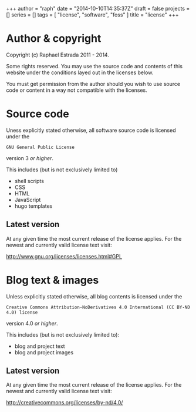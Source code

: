+++
author = "raph"
date = "2014-10-10T14:35:37Z"
draft = false
projects = []
series = []
tags = [ "license", "software", "foss" ]
title = "license"
+++
# Author & copyright
Copyright (c) Raphael Estrada 2011 - 2014.

Some rights reserved. You may use the source code and contents of this website under the conditions layed out in the licenses below.

You must get permission from the author should you wish to use source code or content in a way not compatible with the licenses.

# Source code
Uness explicitly stated otherwise, all software source code is licensed under the 

    GNU General Public License

 version 3 *or higher*.

This includes (but is not exclusively limited to)

* shell scripts
* CSS
* HTML
* JavaScript
* hugo templates

## Latest version
At any given time the most current release of the license applies. For the newest and currently valid license text visit:

http://www.gnu.org/licenses/licenses.html#GPL

# Blog text & images
Unless explicitly stated otherwise, all blog contents is licensed under the

    Creative Commons Attribution-NoDerivatives 4.0 International (CC BY-ND 4.0) license

version 4.0 *or higher*.

This includes (but is not exclusively limited to):

* blog and project text
* blog and project images

## Latest version
At any given time the most current release of the license applies. For the newest and currently valid license text visit:

http://creativecommons.org/licenses/by-nd/4.0/
